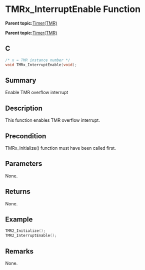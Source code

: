 # TMRx\_InterruptEnable Function

**Parent topic:**[Timer\(TMR\)](GUID-493DD237-5B81-441C-B4FC-53AA6191C224.md)

**Parent topic:**[Timer\(TMR\)](GUID-4FD9BFDE-4887-4C40-B254-C39D2B1DE0F5.md)

## C

```c
/* x = TMR instance number */
void TMRx_InterruptEnable(void);
```

## Summary

Enable TMR overflow interrupt

## Description

This function enables TMR overflow interrupt.

## Precondition

TMRx\_Initialize\(\) function must have been called first.

## Parameters

None.

## Returns

None.

## Example

```c
TMR2_Initialize();
TMR2_InterruptEnable();
```

## Remarks

None.

